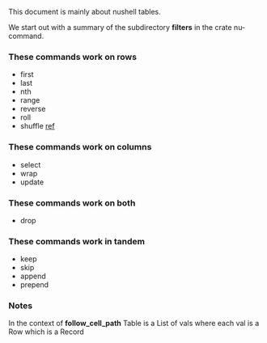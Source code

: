 
This document is mainly about nushell tables.

We start out with a summary of the subdirectory **filters** in the crate nu-command.

### These commands work on rows

  * first
  * last
  * nth
  * range
  * reverse
  * roll
  * shuffle [ref](https://stackoverflow.com/questions/26033976/how-do-i-create-a-vec-from-a-range-and-shuffle-it)

### These commands work on columns

  * select
  * wrap
  * update

### These commands work on both

  * drop

### These commands work in tandem

  * keep
  * skip
  * append
  * prepend

### Notes

In the context of **follow_cell_path** Table is a List of vals where each val is a Row which is a Record
